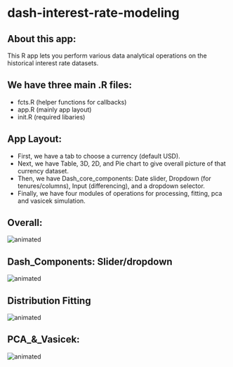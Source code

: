 # dash-interest-rate-modeling

## About this app:
This R app lets you perform various data analytical operations on the historical interest rate datasets.

## We have three main .R files:
- fcts.R (helper functions for callbacks)
- app.R (mainly app layout)
- init.R (required libaries)

## App Layout:
- First, we have a tab to choose a currency (default USD).
- Next, we have Table, 3D, 2D, and Pie chart to give overall picture of that currency dataset. 
- Then, we have Dash_core_components: Date slider, Dropdown (for tenures/columns), Input (differencing), and a dropdown selector.
- Finally, we have four modules of operations for processing, fitting, pca and vasicek simulation.

## Overall:
![animated](screenshot/screencaptured.gif)

## Dash_Components: Slider/dropdown
![animated](screenshot/dash_components.gif)

## Distribution Fitting
![animated](screenshot/probs.gif)

## PCA_&_Vasicek:
![animated](screenshot/pca_vas.gif)
